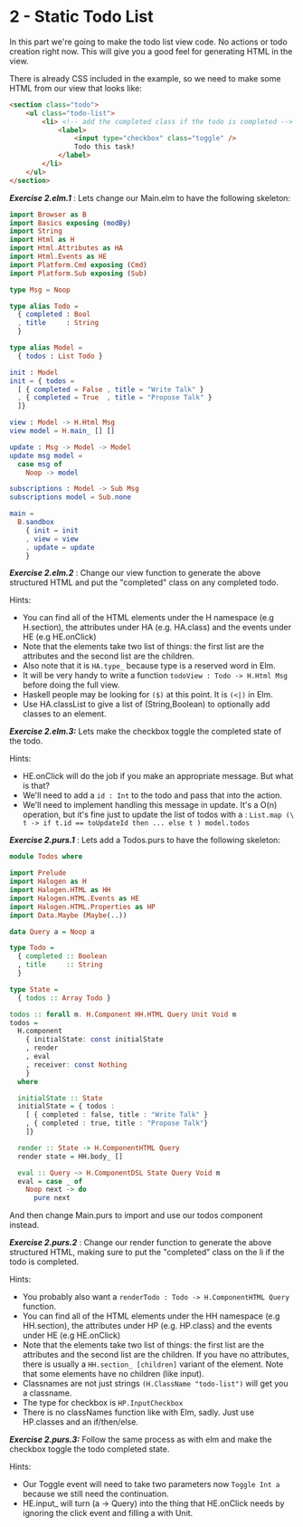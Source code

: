 # 2 - Static Todo List

In this part we're going to make the todo list view code. No actions or todo creation right now.
This will give you a good feel for generating HTML in the view.

There is already CSS included in the example, so we need to make some HTML from our view that looks like:

```html
<section class="todo">
    <ul class="todo-list">
        <li> <!-- add the completed class if the todo is completed -->
            <label>
                <input type="checkbox" class="toggle" />
                Todo this task!
            </label>
        </li>
    </ul>
</section>
```

**_Exercise 2.elm.1_** : Lets change our Main.elm to have the following skeleton:

```elm
import Browser as B
import Basics exposing (modBy)
import String
import Html as H
import Html.Attributes as HA
import Html.Events as HE
import Platform.Cmd exposing (Cmd)
import Platform.Sub exposing (Sub)

type Msg = Noop

type alias Todo = 
  { completed : Bool
  , title     : String 
  }

type alias Model = 
  { todos : List Todo }

init : Model
init = { todos = 
  [ { completed = False , title = "Write Talk" }
  , { completed = True  , title = "Propose Talk" }
  ]}

view : Model -> H.Html Msg
view model = H.main_ [] []

update : Msg -> Model -> Model
update msg model =
  case msg of
    Noop -> model

subscriptions : Model -> Sub Msg
subscriptions model = Sub.none

main =
  B.sandbox
    { init = init
    , view = view
    , update = update
    }
```

**_Exercise 2.elm.2_** : Change our view function to generate the above structured HTML and
put the "completed" class on any completed todo.

Hints: 
  - You can find all of the HTML elements under the H namespace (e.g H.section), the attributes under HA (e.g. HA.class) and the events under HE (e.g HE.onClick)
  - Note that the elements take two list of things: the first list are the attributes and the second list are the children. 
  - Also note that it is `HA.type_` because type is a reserved word in Elm.
  - It will be very handy to write a function `todoView : Todo -> H.Html Msg` before doing the full view. 
  - Haskell people may be looking for `($)` at this point. It is `(<|)` in Elm.
  - Use HA.classList to give a list of (String,Boolean) to optionally add classes 
    to an element.

**_Exercise 2.elm.3:_** Lets make the checkbox toggle the completed state of the todo.

Hints:

  - HE.onClick will do the job if you make an appropriate message. But what is that?
  - We'll need to add a `id : Int` to the todo and pass that into the action.
  - We'll need to implement handling this message in update. It's a O(n) operation,
    but it's fine just to update the list of todos with a :
    `List.map (\ t -> if t.id == toUpdateId then ... else t ) model.todos` 

**_Exercise 2.purs.1_** : Lets add a Todos.purs to have the following skeleton:

```haskell
module Todos where

import Prelude
import Halogen as H
import Halogen.HTML as HH
import Halogen.HTML.Events as HE
import Halogen.HTML.Properties as HP
import Data.Maybe (Maybe(..))

data Query a = Noop a

type Todo = 
  { completed :: Boolean
  , title     :: String 
  }

type State = 
  { todos :: Array Todo }

todos :: forall m. H.Component HH.HTML Query Unit Void m
todos =
  H.component
    { initialState: const initialState
    , render
    , eval
    , receiver: const Nothing
    }
  where

  initialState :: State
  initialState = { todos : 
    [ { completed : false, title : "Write Talk" }
    , { completed : true, title : "Propose Talk"}
    ]}

  render :: State -> H.ComponentHTML Query
  render state = HH.body_ []

  eval :: Query ~> H.ComponentDSL State Query Void m
  eval = case _ of
    Noop next -> do
      pure next
```

And then change Main.purs to import and use our todos component instead.

**_Exercise 2.purs.2_** : Change our render function to generate the above structured HTML, 
making sure to put the "completed" class on the li if the todo is completed.

Hints:
  - You probably also want a `renderTodo : Todo -> H.ComponentHTML Query` function.
  - You can find all of the HTML elements under the HH namespace (e.g HH.section), the attributes under HP (e.g. HP.class) and the events under HE (e.g HE.onClick)
  - Note that the elements take two list of things: the first list are the attributes and the second list are the children. If you have no attributes, there is usually a `HH.section_ [children]` variant of the element. Note that some elements have no children (like input).
  - Classnames are not just strings `(H.ClassName "todo-list")` will get you a classname.
  - The type for checkbox is `HP.InputCheckbox`
  - There is no classNames function like with Elm, sadly. Just use HP.classes and an if/then/else.

**_Exercise 2.purs.3:_** Follow the same process as with elm and make the checkbox toggle the 
todo completed state.

Hints:

- Our Toggle event will need to take two parameters now `Toggle Int a` because we still need
  the continuation.
- HE.input_ will turn (a -> Query) into the thing that HE.onClick needs by ignoring the click event and filling a with Unit.